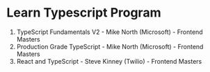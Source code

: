 # Learn Typescript Program

1. TypeScript Fundamentals V2 - Mike North (Microsoft) - Frontend Masters
2. Production Grade TypeScript - Mike North (Microsoft) - Frontend Masters
3. React and TypeScript - Steve Kinney (Twilio) - Frontend Masters

